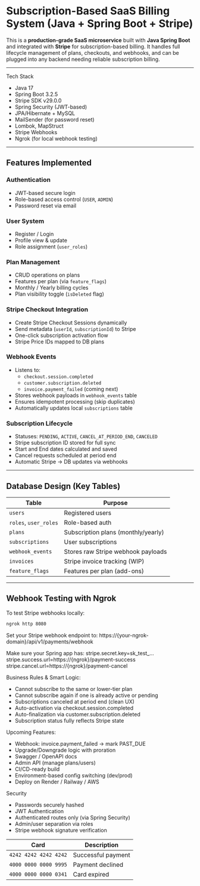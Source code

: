 # Subscription-Based SaaS Billing System (Java + Spring Boot + Stripe)

This is a **production-grade SaaS microservice** built with **Java Spring Boot** and integrated with **Stripe** for subscription-based billing. It handles full lifecycle management of plans, checkouts, and webhooks, and can be plugged into any backend needing reliable subscription billing.

---

Tech Stack

- Java 17
- Spring Boot 3.2.5
- Stripe SDK v29.0.0
- Spring Security (JWT-based)
- JPA/Hibernate + MySQL
- MailSender (for password reset)
- Lombok, MapStruct
- Stripe Webhooks
- Ngrok (for local webhook testing)

---

## Features Implemented

### Authentication
- JWT-based secure login
- Role-based access control (`USER`, `ADMIN`)
- Password reset via email

### User System
- Register / Login
- Profile view & update
- Role assignment (`user_roles`)

### Plan Management
- CRUD operations on plans
- Features per plan (via `feature_flags`)
- Monthly / Yearly billing cycles
- Plan visibility toggle (`isDeleted` flag)

### Stripe Checkout Integration
- Create Stripe Checkout Sessions dynamically
- Send metadata (`userId`, `subscriptionId`) to Stripe
- One-click subscription activation flow
- Stripe Price IDs mapped to DB plans

### Webhook Events
- Listens to:
  - `checkout.session.completed`
  - `customer.subscription.deleted`
  - `invoice.payment_failed` (coming next)
- Stores webhook payloads in `webhook_events` table
- Ensures idempotent processing (skip duplicates)
- Automatically updates local `subscriptions` table

### Subscription Lifecycle
- Statuses: `PENDING`, `ACTIVE`, `CANCEL_AT_PERIOD_END`, `CANCELED`
- Stripe subscription ID stored for full sync
- Start and End dates calculated and saved
- Cancel requests scheduled at period end
- Automatic Stripe → DB updates via webhooks

---

## Database Design (Key Tables)

| Table                | Purpose                            |
|----------------------|------------------------------------|
| `users`              | Registered users                   |
| `roles`, `user_roles`| Role-based auth                    |
| `plans`              | Subscription plans (monthly/yearly)|
| `subscriptions`      | User subscriptions                 |
| `webhook_events`     | Stores raw Stripe webhook payloads |
| `invoices`           | Stripe invoice tracking (WIP)      |
| `feature_flags`      | Features per plan (add-ons)        |

---

## Webhook Testing with Ngrok

To test Stripe webhooks locally:

```bash
ngrok http 8080
```

Set your Stripe webhook endpoint to: https://{your-ngrok-domain}/api/v1/payments/webhook


Make sure your Spring app has:
stripe.secret.key=sk_test_...
stripe.success.url=https://{ngrok}/payment-success
stripe.cancel.url=https://{ngrok}/payment-cancel


Business Rules & Smart Logic:
- Cannot subscribe to the same or lower-tier plan
- Cannot subscribe again if one is already active or pending
- Subscriptions canceled at period end (clean UX)
- Auto-activation via checkout.session.completed
- Auto-finalization via customer.subscription.deleted
- Subscription status fully reflects Stripe state

Upcoming Features:
- Webhook: invoice.payment_failed → mark PAST_DUE
- Upgrade/Downgrade logic with proration
- Swagger / OpenAPI docs
- Admin API (manage plans/users)
- CI/CD-ready build
- Environment-based config switching (dev/prod)
- Deploy on Render / Railway / AWS

Security
- Passwords securely hashed
- JWT Authentication
- Authenticated routes only (via Spring Security)
- Admin/user separation via roles
- Stripe webhook signature verification


| Card                  | Description            |
|-----------------------|------------------------|
| `4242 4242 4242 4242` | Successful payment     |
| `4000 0000 0000 9995` | Payment declined       |
| `4000 0000 0000 0341` | Card expired           |


